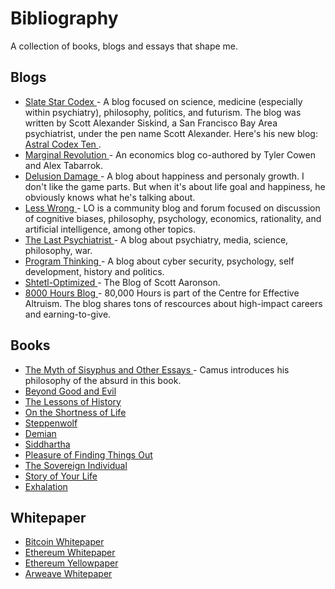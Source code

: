 # Bibliography
A collection of books, blogs and essays that shape me. 

## Blogs
- [Slate Star Codex ](https://slatestarcodex.com/) -  A blog focused on science, medicine (especially within psychiatry), philosophy, politics, and futurism. The blog was written by Scott Alexander Siskind, a San Francisco Bay Area psychiatrist, under the pen name Scott Alexander. Here's his new blog: [Astral Codex Ten ](https://astralcodexten.substack.com/).
- [Marginal Revolution ](https://marginalrevolution.com/) -  An economics blog co-authored by Tyler Cowen and Alex Tabarrok.
- [Delusion Damage ](https://web.archive.org/web/20110210130301/delusiondamage.com/) -  A blog about happiness and personaly growth. I don't like the game parts. But when it's about life goal and happiness, he obviously knows what he's talking about.
- [Less Wrong ](https://en.wikipedia.org/wiki/LessWrong) -  LO is a community blog and forum focused on discussion of cognitive biases, philosophy, psychology, economics, rationality, and artificial intelligence, among other topics.
- [The Last Psychiatrist ](https://thelastpsychiatrist.com/) - A blog about psychiatry, media, science, philosophy, war.
- [Program Thinking ](https://program-think.blogspot.com/) - A blog about cyber security, psychology, self development, history and politics. 
- [Shtetl-Optimized ](https://scottaaronson.blog/) - The Blog of Scott Aaronson.
- [8000 Hours Blog ](https://80000hours.org/key-ideas/) - 80,000 Hours is part of the Centre for Effective Altruism. The blog shares tons of rescources about high-impact careers and earning-to-give.

## Books
- [The Myth of Sisyphus and Other Essays ](https://www.amazon.com/Myth-Sisyphus-Other-Essays/dp/0679733736) - Camus introduces his philosophy of the absurd in this book.
- [Beyond Good and Evil ](https://www.amazon.com/Beyond-Good-Evil-Friedrich-Nietzsche/dp/1503250881) 
- [The Lessons of History  ](https://www.amazon.com/Lessons-History-Will-Durant/dp/143914995X) 
- [On the Shortness of Life  ](https://www.amazon.com/Shortness-Life-Penguin-Great-Ideas/dp/0143036327) 
- [Steppenwolf ](https://www.amazon.com/Steppenwolf-Novel-Picador-Modern-Classics/dp/1250074827) 
- [Demian ](https://www.amazon.com/Demian-Herman-Hesse/dp/1492932671) 
- [Siddhartha ](https://www.amazon.com/Siddhartha-Novel-Hermann-Hesse/dp/0553208845) 
- [Pleasure of Finding Things Out ](https://www.amazon.com/Pleasure-Finding-Things-Out-Richard/dp/0465023959) 
- [The Sovereign Individual ](https://www.amazon.com/Sovereign-Individual-Mastering-Transition-Information/dp/0684832720) 
- [Story of Your Life ](https://www.amazon.com/Stories-Your-Life-Others-Chiang-ebook/dp/B0048EKOP0) 
- [Exhalation ](https://www.amazon.com/Exhalation-Ted-Chiang/dp/1101972084) 



## Whitepaper
- [Bitcoin Whitepaper ](https://bitcoin.org/bitcoin.pdf)
- [Ethereum Whitepaper ](https://ethereum.org/en/whitepaper/)
- [Ethereum Yellowpaper ](https://ethereum.github.io/yellowpaper/paper.pdf)
- [Arweave Whitepaper ](https://www.arweave.org/whitepaper.pdf)

